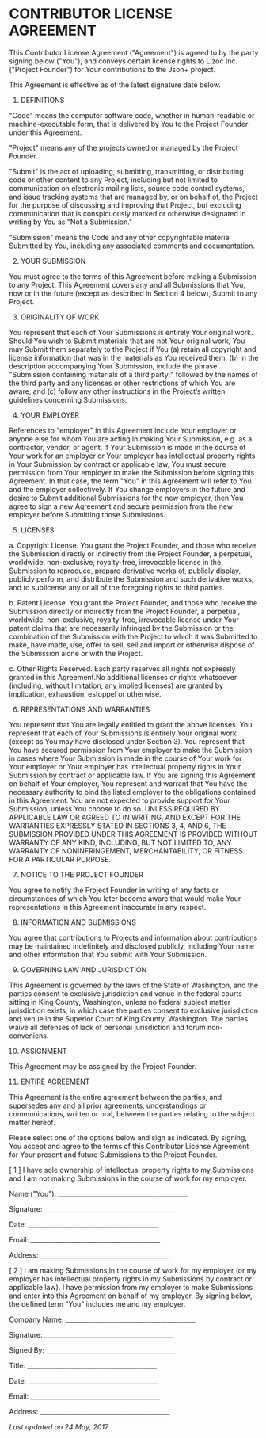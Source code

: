 CONTRIBUTOR LICENSE AGREEMENT
=============================
This Contributor License Agreement ("Agreement") is agreed to by the party signing below ("You"), and conveys certain license rights to Lizoc Inc. ("Project Founder") for Your contributions to the Json+ project. 

This Agreement is effective as of the latest signature date below.


1. DEFINITIONS

"Code" means the computer software code, whether in human-readable or machine-executable form, that is delivered by You to the Project Founder under this Agreement.

"Project" means any of the projects owned or managed by the Project Founder.

"Submit" is the act of uploading, submitting, transmitting, or distributing code or other content to any Project, including but not limited to communication on electronic mailing lists, source code control systems, and issue tracking systems that are managed by, or on behalf of, the Project for the purpose of discussing and improving that Project, but excluding communication that is conspicuously marked or otherwise designated in writing by You as "Not a Submission."

"Submission" means the Code and any other copyrightable material Submitted by You, including any associated comments and documentation.


2. YOUR SUBMISSION

You must agree to the terms of this Agreement before making a Submission to any Project. This Agreement covers any and all Submissions that You, now or in the future (except as described in Section 4 below), Submit to any Project.


3. ORIGINALITY OF WORK

You represent that each of Your Submissions is entirely Your original work. Should You wish to Submit materials that are not Your original work, You may Submit them separately to the Project if You (a) retain all copyright and license information that was in the materials as You received them, (b) in the description accompanying Your Submission, include the phrase "Submission containing materials of a third party:" followed by the names of the third party and any licenses or other restrictions of which You are aware, and (c) follow any other instructions in the Project’s written guidelines concerning Submissions.


4. YOUR EMPLOYER

References to "employer" in this Agreement include Your employer or anyone else for whom You are acting in making Your Submission, e.g. as a contractor, vendor, or agent. If Your Submission is made in the course of Your work for an employer or Your employer has intellectual property rights in Your Submission by contract or applicable law, You must secure permission from Your employer to make the Submission before signing this Agreement. In that case, the term "You" in this Agreement will refer to You and the employer collectively. If You change employers in the future and desire to Submit additional Submissions for the new employer, then You agree to sign a new Agreement
and secure permission from the new employer before Submitting those Submissions.


5. LICENSES

a. Copyright License. You grant the Project Founder, and those who receive the Submission directly or indirectly from the Project Founder, a perpetual, worldwide, non-exclusive, royalty-free, irrevocable license in the Submission to reproduce, prepare derivative works of, publicly display, publicly perform, and distribute the Submission and such derivative works, and to sublicense any or all of the foregoing rights to third parties.

b. Patent License. You grant the Project Founder, and those who receive the Submission directly or indirectly from the Project Founder, a perpetual, worldwide, non-exclusive, royalty-free, irrevocable license under Your patent claims that are necessarily infringed by the Submission or the combination of the Submission with the Project to which it was Submitted to make, have made, use, offer to sell, sell and import or otherwise dispose of the Submission alone or with the Project.

c. Other Rights Reserved. Each party reserves all rights not expressly granted in this Agreement.No additional licenses or rights whatsoever (including, without limitation, any implied licenses) are granted by implication, exhaustion, estoppel or otherwise.


6. REPRESENTATIONS AND WARRANTIES

You represent that You are legally entitled to grant the above licenses. You represent that each of Your Submissions is entirely Your original work (except as You may have disclosed under Section 3). You represent that You have secured permission from Your employer to make the Submission in cases where Your Submission is made in the course of Your work for Your employer or Your employer has intellectual property rights in Your Submission by contract or applicable
law. If You are signing this Agreement on behalf of Your employer, You represent and warrant that You have the necessary authority to bind the listed employer to the obligations contained in this Agreement. You are not expected to provide support for Your Submission, unless You choose to do so. UNLESS REQUIRED BY APPLICABLE LAW OR AGREED TO IN WRITING, AND EXCEPT FOR THE WARRANTIES EXPRESSLY STATED IN SECTIONS 3, 4, AND 6, THE SUBMISSION PROVIDED UNDER THIS AGREEMENT IS PROVIDED WITHOUT WARRANTY OF ANY KIND, INCLUDING, BUT NOT LIMITED TO, ANY WARRANTY OF NONINFRINGEMENT, MERCHANTABILITY, OR FITNESS FOR A PARTICULAR PURPOSE.


7. NOTICE TO THE PROJECT FOUNDER

You agree to notify the Project Founder in writing of any facts or circumstances of which You later become aware that would make Your representations in this Agreement inaccurate in any respect.


8. INFORMATION AND SUBMISSIONS

You agree that contributions to Projects and information about contributions may be maintained indefinitely and disclosed publicly, including Your name and other information that You submit with Your Submission.


9. GOVERNING LAW AND JURISDICTION

This Agreement is governed by the laws of the State of Washington, and the parties consent to exclusive jurisdiction and venue in the federal courts sitting in King County, Washington, unless no federal subject matter jurisdiction exists, in which case the parties consent to exclusive jurisdiction and venue in the Superior Court of King County, Washington. The parties waive all defenses of lack of personal jurisdiction and forum non-conveniens.


10. ASSIGNMENT

This Agreement may be assigned by the Project Founder.


11. ENTIRE AGREEMENT

This Agreement is the entire agreement between the parties, and supersedes any and all prior agreements, understandings or communications, written or oral, between the parties relating to the subject matter hereof. 



Please select one of the options below and sign as indicated. By signing, You accept and agree to the terms of this Contributor License Agreement for Your present and future Submissions to the Project Founder.

[ 1 ] I have sole ownership of intellectual property rights to my Submissions and I am not making Submissions in the course of work for my employer.

Name ("You"):   _________________________________________

Signature:      _________________________________________

Date:           _________________________________________

Email:          _________________________________________

Address:        _________________________________________


[ 2 ] I am making Submissions in the course of work for my employer (or my employer has intellectual property rights in my Submissions by contract or applicable law). I have permission from my employer to make Submissions and enter into this Agreement on behalf of my employer. By signing below, the defined term "You" includes me and my employer.

Company Name:   _________________________________________

Signature:      _________________________________________

Signed By:      _________________________________________

Title:          _________________________________________

Date:           _________________________________________

Email:          _________________________________________

Address:        _________________________________________



*Last updated on 24 May, 2017*
